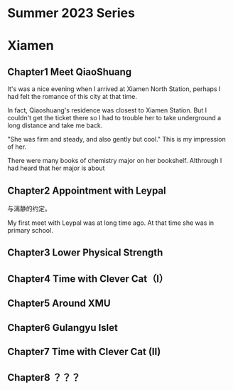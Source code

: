 # Summer 2023 Series 

# Xiamen

## Chapter1 Meet QiaoShuang

It's was a nice evening when I arrived at Xiamen North Station, perhaps I had felt the romance of this city at that time.

In fact, Qiaoshuang's residence was closest to Xiamen Station. But I couldn't get the ticket there so I had to trouble her to take underground a long distance and take me back.

"She was firm and steady, and also gently but cool." This is my impression of her.

There were many books of chemistry major on her bookshelf. Althrough I had heard that her major is about

## Chapter2 Appointment with Leypal

与漓静的约定。

My first meet with Leypal was at long time ago. At that time she was in primary school.


## Chapter3 Lower Physical Strength

## Chapter4 Time with Clever Cat（I）

## Chapter5 Around XMU

## Chapter6 Gulangyu Islet

## Chapter7 Time with Clever Cat (II)

## Chapter8 ？？？